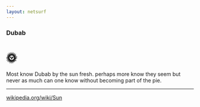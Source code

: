 ```yaml
---
layout: netsurf
---
```


### Dubab

# 🌞

Most know Dubab by the sun fresh. perhaps more know they seem but never as much can one know without becoming part of the pie. 

---

[wikipedia.org/wiki/Sun](https://en.wikipedia.org/wiki/Sun)